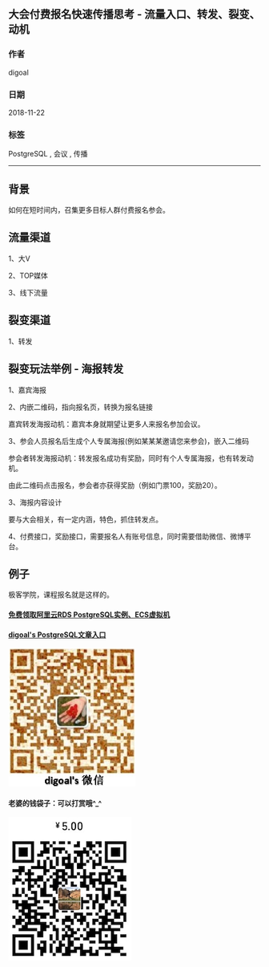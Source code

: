 ## 大会付费报名快速传播思考 - 流量入口、转发、裂变、动机    
                                                                                       
### 作者                                                                                       
digoal                                                                                       
                                                                                       
### 日期                                                                                       
2018-11-22                                                                                   
                                                                                       
### 标签                                                                                       
PostgreSQL , 会议 , 传播         
                                                                                       
----                                                                                       
                                                                                       
## 背景     
如何在短时间内，召集更多目标人群付费报名参会。  
  
## 流量渠道  
  
1、大V  
  
2、TOP媒体  
  
3、线下流量  
  
  
## 裂变渠道  
  
1、转发  
  
  
## 裂变玩法举例 - 海报转发  
  
1、嘉宾海报  
  
2、内嵌二维码，指向报名页，转换为报名链接  
  
嘉宾转发海报动机：嘉宾本身就期望让更多人来报名参加会议。  
  
3、参会人员报名后生成个人专属海报(例如某某某邀请您来参会)，嵌入二维码  
  
参会者转发海报动机：转发报名成功有奖励，同时有个人专属海报，也有转发动机。  
  
由此二维码点击报名，参会者亦获得奖励（例如门票100，奖励20）。  
  
3、海报内容设计  
  
要与大会相关，有一定内涵，特色，抓住转发点。  
  
4、付费接口，奖励接口，需要报名人有账号信息，同时需要借助微信、微博平台。  
  
## 例子  
  
极客学院，课程报名就是这样的。  
  
     
  
  
  
  
  
  
  
  
  
#### [免费领取阿里云RDS PostgreSQL实例、ECS虚拟机](https://free.aliyun.com/ "57258f76c37864c6e6d23383d05714ea")
  
  
#### [digoal's PostgreSQL文章入口](https://github.com/digoal/blog/blob/master/README.md "22709685feb7cab07d30f30387f0a9ae")
  
  
![digoal's weixin](../pic/digoal_weixin.jpg "f7ad92eeba24523fd47a6e1a0e691b59")
  
  
#### 老婆的钱袋子：可以打赏哦^_^  
![wife's weixin ds](../pic/wife_weixin_ds.jpg "acd5cce1a143ef1d6931b1956457bc9f")
  
